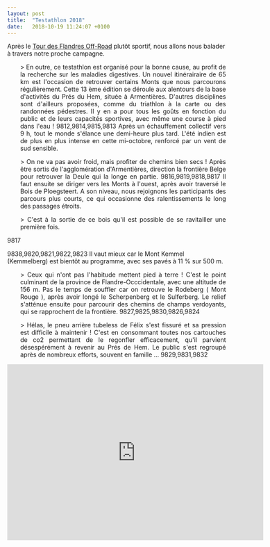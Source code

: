 ```yaml
---
layout: post
title:  "Testathlon 2018"
date:   2018-10-19 11:24:07 +0100
---
```

Après le <a href="http://twomoulins.fr/tour-des-flandres-2/">Tour des Flandres Off-Road</a> plutôt sportif, nous allons nous balader à travers notre proche campagne.
<p style="padding-left: 30px; text-align: justify;">> En outre, ce testathlon est organisé pour la bonne cause, au profit de la recherche sur les maladies digestives</strong>.
Un nouvel itinérairaire de 65 km est l'occasion de retrouver certains Monts que nous parcourons régulièrement.
Cette 13 ème édition se déroule aux alentours de la base d'activités du Prés du Hem, située à Armentières.
D'autres disciplines sont d'ailleurs proposées, comme du triathlon à la carte ou des randonnées pédestres.
Il y en a pour tous les goûts en fonction du public et de leurs capacités sportives, avec même une course à pied dans l'eau !
9812,9814,9815,9813
Après un échauffement collectif vers 9 h, tout le monde s'élance une demi-heure plus tard.
L'été indien est de plus en plus intense en cette mi-octobre, renforcé par un vent de sud sensible.
<p style="padding-left: 30px; text-align: justify;">> On ne va pas avoir froid, mais profiter de chemins bien secs !
Après être sortis de l'agglomération d'Armentières, direction la frontière Belge pour retrouver la Deule qui la longe en partie.
9816,9819,9818,9817
Il faut ensuite se diriger vers les Monts à l'ouest, après avoir traversé le Bois de Ploegsteert.
A son niveau, nous rejoignons les participants des parcours plus courts, ce qui occasionne des ralentissements le long des passages étroits.
<p style="padding-left: 30px; text-align: justify;">> C'est à la sortie de ce bois qu'il est possible de se ravitailler une première fois.


9817

9838,9820,9821,9822,9823
Il vaut mieux car le Mont Kemmel (Kemmelberg) est bientôt au programme, avec ses pavés à 11 % sur 500 m.
<p style="padding-left: 30px; text-align: justify;">> Ceux qui n'ont pas l'habitude mettent pied à terre !
C'est le point culminant de la province de Flandre-Occcidentale, avec une altitude de 156 m.<strong>
</strong>Pas le temps de souffler car on retrouve le Rodeberg ( Mont Rouge ), après avoir longé le Scherpenberg et le Sulferberg.
Le relief s'atténue ensuite pour parcourir des chemins de champs verdoyants, qui se rapprochent de la frontière.
9827,9825,9830,9826,9824
<p style="padding-left: 30px; text-align: justify;">> Hélas, le pneu arrière tubeless de Félix s'est fissuré et sa pression est difficile à maintenir !
C'est en consommant toutes nos cartouches de co2 permettant de le regonfler efficacement, qu'il parvient désespérément à revenir au Prés de Hem.
Le public s'est regroupé après de nombreux efforts, souvent en famille ...
9829,9831,9832

<center><iframe src="https://www.strava.com/activities/1901577174/embed/eac3e91ccebf9ba63151970ee707ce8f620d79b1" width="590" height="405" frameborder="0" scrolling="no" data-mce-fragment="1"></iframe></center>